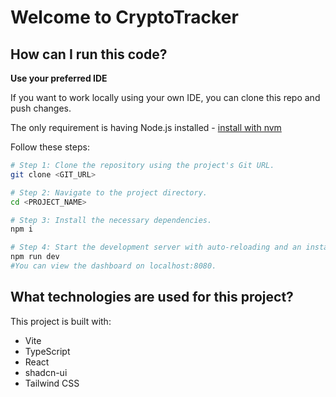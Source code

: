 # Welcome to CryptoTracker

## How can I run this code?

**Use your preferred IDE**

If you want to work locally using your own IDE, you can clone this repo and push changes.

The only requirement is having Node.js installed - [install with nvm](https://github.com/nvm-sh/nvm#installing-and-updating)

Follow these steps:

```sh
# Step 1: Clone the repository using the project's Git URL.
git clone <GIT_URL>

# Step 2: Navigate to the project directory.
cd <PROJECT_NAME>

# Step 3: Install the necessary dependencies.
npm i

# Step 4: Start the development server with auto-reloading and an instant preview.
npm run dev
#You can view the dashboard on localhost:8080.
```

## What technologies are used for this project?

This project is built with:

- Vite
- TypeScript
- React
- shadcn-ui
- Tailwind CSS
